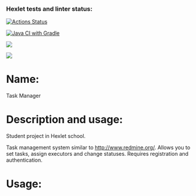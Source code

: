 ### Hexlet tests and linter status:
[![Actions Status](https://github.com/corrente7/java-project-73/actions/workflows/hexlet-check.yml/badge.svg)](https://github.com/corrente7/java-project-73/actions)

[![Java CI with Gradle](https://github.com/corrente7/java-project-73/actions/workflows/main.yml/badge.svg)](https://github.com/corrente7/java-project-73/actions/workflows/main.yml)

<a href="https://codeclimate.com/github/corrente7/java-project-73/maintainability"><img src="https://api.codeclimate.com/v1/badges/a208cf524ac25bbef5c3/maintainability" /></a>

<a href="https://codeclimate.com/github/corrente7/java-project-73/test_coverage"><img src="https://api.codeclimate.com/v1/badges/a208cf524ac25bbef5c3/test_coverage" /></a>

# Name: # 
Task Manager

# Description and usage: # 
Student project in Hexlet school.

Task management system similar to http://www.redmine.org/. 
Allows you to set tasks, assign executors and change statuses. 
Requires registration and authentication.

# Usage: # 

